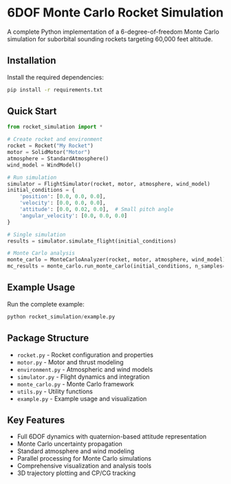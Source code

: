 # 6DOF Monte Carlo Rocket Simulation

A complete Python implementation of a 6-degree-of-freedom Monte Carlo simulation for suborbital sounding rockets targeting 60,000 feet altitude.

## Installation

Install the required dependencies:

```bash
pip install -r requirements.txt
```

## Quick Start

```python
from rocket_simulation import *

# Create rocket and environment
rocket = Rocket("My Rocket")
motor = SolidMotor("Motor")
atmosphere = StandardAtmosphere()
wind_model = WindModel()

# Run simulation
simulator = FlightSimulator(rocket, motor, atmosphere, wind_model)
initial_conditions = {
    'position': [0.0, 0.0, 0.0],
    'velocity': [0.0, 0.0, 0.0],
    'attitude': [0.0, 0.02, 0.0],  # Small pitch angle
    'angular_velocity': [0.0, 0.0, 0.0]
}

# Single simulation
results = simulator.simulate_flight(initial_conditions)

# Monte Carlo analysis
monte_carlo = MonteCarloAnalyzer(rocket, motor, atmosphere, wind_model)
mc_results = monte_carlo.run_monte_carlo(initial_conditions, n_samples=1000)
```

## Example Usage

Run the complete example:

```python
python rocket_simulation/example.py
```

## Package Structure

- `rocket.py` - Rocket configuration and properties
- `motor.py` - Motor and thrust modeling
- `environment.py` - Atmospheric and wind models
- `simulator.py` - Flight dynamics and integration
- `monte_carlo.py` - Monte Carlo framework
- `utils.py` - Utility functions
- `example.py` - Example usage and visualization

## Key Features

- Full 6DOF dynamics with quaternion-based attitude representation
- Monte Carlo uncertainty propagation
- Standard atmosphere and wind modeling
- Parallel processing for Monte Carlo simulations
- Comprehensive visualization and analysis tools
- 3D trajectory plotting and CP/CG tracking
